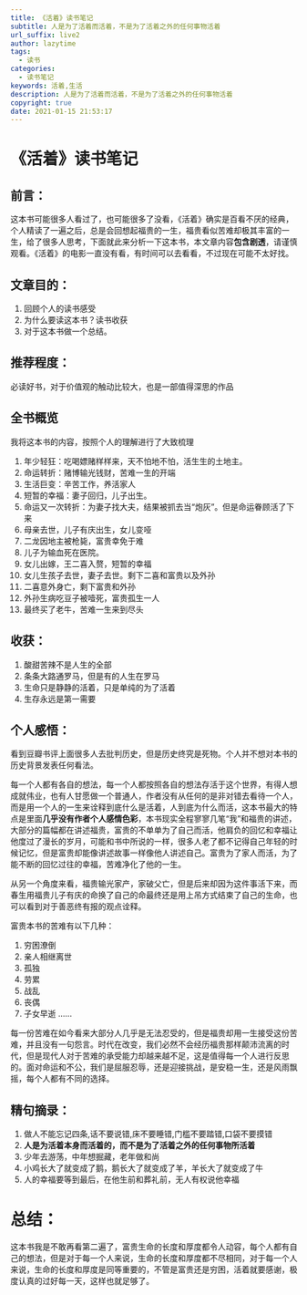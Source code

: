 ```yaml
---
title: 《活着》读书笔记
subtitle: 人是为了活着而活着，不是为了活着之外的任何事物活着
url_suffix: live2
author: lazytime
tags:
  - 读书
categories:
  - 读书笔记
keywords: 活着,生活
description: 人是为了活着而活着，不是为了活着之外的任何事物活着
copyright: true
date: 2021-01-15 21:53:17
---
```


# 《活着》读书笔记

## 前言：

这本书可能很多人看过了，也可能很多了没看，《活着》确实是百看不厌的经典，个人精读了一遍之后，总是会回想起福贵的一生，福贵看似苦难却极其丰富的一生，给了很多人思考，下面就此来分析一下这本书，本文章内容**包含剧透**，请谨慎观看。《活着》的电影一直没有看，有时间可以去看看，不过现在可能不太好找。

<!-- more -->

## 文章目的：

1. 回顾个人的读书感受
2. 为什么要读这本书？读书收获
3. 对于这本书做一个总结。

## 推荐程度：

必读好书，对于价值观的触动比较大，也是一部值得深思的作品



## 全书概览

我将这本书的内容，按照个人的理解进行了大致梳理

1. 年少轻狂：吃喝嫖赌样样来，天不怕地不怕，活生生的土地主。
2. 命运转折：赌博输光钱财，苦难一生的开端
3. 生活巨变：辛苦工作，养活家人
4. 短暂的幸福：妻子回归，儿子出生。
5. 命运又一次转折：为妻子找大夫，结果被抓去当“炮灰”。但是命运眷顾活了下来
6. 母亲去世，儿子有庆出生，女儿变哑
7. 二龙因地主被枪毙，富贵幸免于难
8. 儿子为输血死在医院。
9. 女儿出嫁，王二喜入赘，短暂的幸福
10. 女儿生孩子去世，妻子去世。剩下二喜和富贵以及外孙
11. 二喜意外身亡，剩下富贵和外孙
12. 外孙生病吃豆子被噎死，富贵孤生一人
13. 最终买了老牛，苦难一生来到尽头

## 收获：
1. 酸甜苦辣不是人生的全部
2. 条条大路通罗马，但是有的人生在罗马
3. 生命只是静静的活着，只是单纯的为了活着
4. 生存永远是第一需要


## 个人感悟：
看到豆瓣书评上面很多人去批判历史，但是历史终究是死物。个人并不想对本书的历史背景发表任何看法。

每一个人都有各自的想法，每一个人都按照各自的想法存活于这个世界，有得人想成就伟业，也有人甘愿做一个普通人，作者没有从任何的是非对错去看待一个人，而是用一个人的一生来诠释到底什么是活着，人到底为什么而活，这本书最大的特点是里面**几乎没有作者个人感情色彩**，本书现实全程寥寥几笔“我”和福贵的讲述，大部分的篇幅都在讲述福贵，富贵的不单单为了自己而活，他肩负的回忆和幸福让他度过了漫长的岁月，可能和书中所说的一样，很多人老了都不记得自己年轻的时候记忆，但是富贵却能像讲述故事一样像他人讲述自己。富贵为了家人而活，为了能不断的回忆过往的幸福，苦难净化了他的一生。

从另一个角度来看，福贵输光家产，家破父亡，但是后来却因为这件事活下来，而春生用福贵儿子有庆的命换了自己的命最终还是用上吊方式结束了自己的生命，也可以看到对于善恶终有报的观点诠释。

富贵本书的苦难有以下几种：

1. 穷困潦倒
2. 亲人相继离世
3. 孤独
4. 劳累
5. 战乱
6. 丧偶
7. 子女早逝
......

每一份苦难在如今看来大部分人几乎是无法忍受的，但是福贵却用一生接受这份苦难，并且没有一句怨言。时代在改变，我们必然不会经历福贵那样颠沛流离的时代，但是现代人对于苦难的承受能力却越来越不足，这是值得每一个人进行反思的。面对命运和不公，我们是屈服忍辱，还是迎接挑战，是安稳一生，还是风雨飘摇，每个人都有不同的选择。


## 精句摘录：

1. 做人不能忘记四条,话不要说错,床不要睡错,门槛不要踏错,口袋不要摸错
2. **人是为活着本身而活着的，而不是为了活着之外的任何事物所活着**
3. 少年去游荡，中年想掘藏，老年做和尚
4. 小鸡长大了就变成了鹅，鹅长大了就变成了羊，羊长大了就变成了牛
5. 人的幸福要等到最后，在他生前和葬礼前，无人有权说他幸福



# 总结：
这本书我是不敢再看第二遍了，富贵生命的长度和厚度都令人动容，每个人都有自己的想法，但是对于每一个人来说，生命的长度和厚度都不尽相同，对于每一个人来说，生命的长度和厚度是同等重要的，不管是富贵还是穷困，活着就要感谢，极度认真的过好每一天，这样也就足够了。